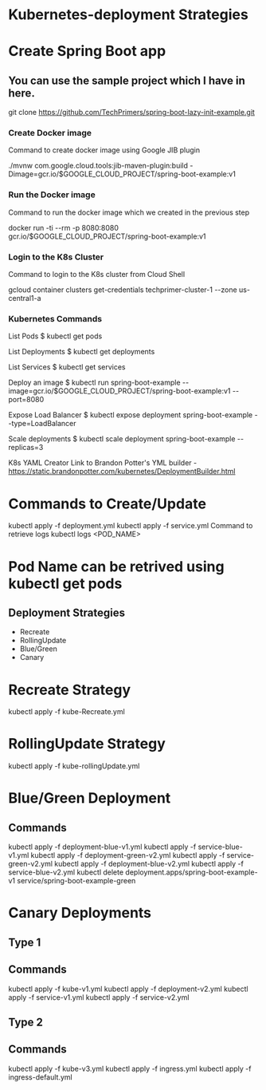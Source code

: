 # Kubernetes-deployment Strategies
# Create Spring Boot app
## You can use the sample project which I have in here.

git clone https://github.com/TechPrimers/spring-boot-lazy-init-example.git

### Create Docker image
Command to create docker image using Google JIB plugin

./mvnw com.google.cloud.tools:jib-maven-plugin:build -Dimage=gcr.io/$GOOGLE_CLOUD_PROJECT/spring-boot-example:v1

### Run the Docker image
Command to run the docker image which we created in the previous step

docker run -ti --rm -p 8080:8080 gcr.io/$GOOGLE_CLOUD_PROJECT/spring-boot-example:v1

### Login to the K8s Cluster
Command to login to the K8s cluster from Cloud Shell

gcloud container clusters get-credentials techprimer-cluster-1 --zone us-central1-a

### Kubernetes Commands
List Pods
$ kubectl get pods

List Deployments
$ kubectl get deployments

List Services
$ kubectl get services

Deploy an image
$ kubectl run spring-boot-example --image=gcr.io/$GOOGLE_CLOUD_PROJECT/spring-boot-example:v1 --port=8080

Expose Load Balancer
$ kubectl expose deployment spring-boot-example --type=LoadBalancer

Scale deployments
$ kubectl scale deployment spring-boot-example --replicas=3

K8s YAML Creator
Link to Brandon Potter's YML builder - https://static.brandonpotter.com/kubernetes/DeploymentBuilder.html

# Commands to Create/Update
kubectl apply -f deployment.yml
kubectl apply -f service.yml
Command to retrieve logs
kubectl logs <POD_NAME>

# Pod Name can be retrived using kubectl get pods
## Deployment Strategies
* Recreate
* RollingUpdate
* Blue/Green
* Canary

# Recreate Strategy
kubectl apply -f kube-Recreate.yml

# RollingUpdate Strategy
kubectl apply -f kube-rollingUpdate.yml

# Blue/Green Deployment

## Commands
kubectl apply -f deployment-blue-v1.yml
kubectl apply -f service-blue-v1.yml
kubectl apply -f deployment-green-v2.yml
kubectl apply -f service-green-v2.yml
kubectl apply -f deployment-blue-v2.yml
kubectl apply -f service-blue-v2.yml
kubectl delete deployment.apps/spring-boot-example-v1 service/spring-boot-example-green

# Canary Deployments
## Type 1
## Commands

kubectl apply -f kube-v1.yml
kubectl apply -f deployment-v2.yml
kubectl apply -f service-v1.yml
kubectl apply -f service-v2.yml

## Type 2
## Commands

kubectl apply -f kube-v3.yml
kubectl apply -f ingress.yml
kubectl apply -f ingress-default.yml
